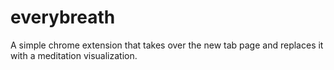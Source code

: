 # everybreath
A simple chrome extension that takes over the new tab page and replaces it with a meditation visualization. 
